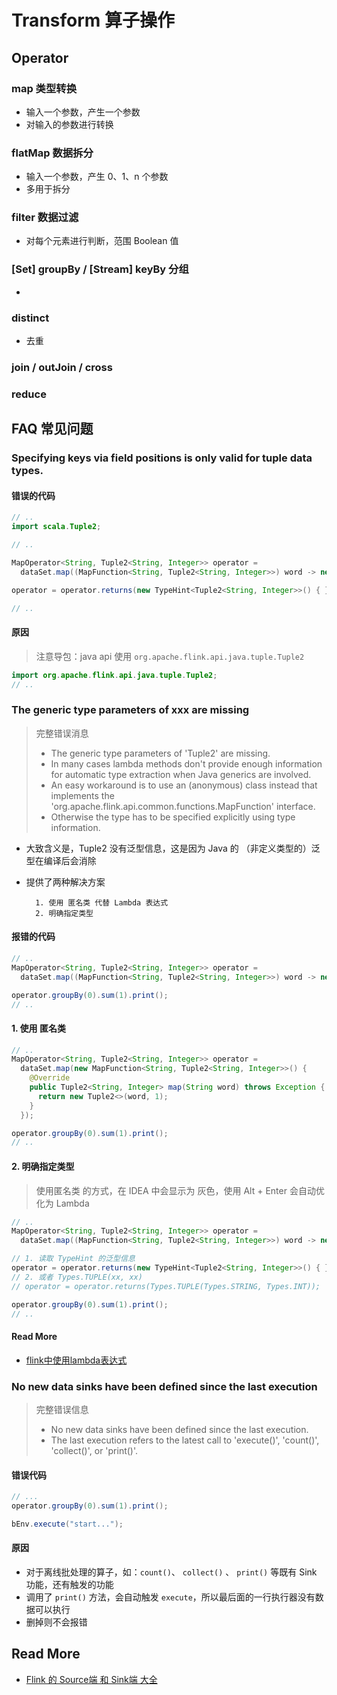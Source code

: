# Transform 算子操作



## Operator

### map 类型转换

- 输入一个参数，产生一个参数
- 对输入的参数进行转换



### flatMap 数据拆分

- 输入一个参数，产生 0、1、n 个参数
- 多用于拆分



### filter 数据过滤

- 对每个元素进行判断，范围 Boolean 值



### [Set] groupBy / [Stream] keyBy 分组 

- 



### distinct

- 去重



### join / outJoin / cross



### reduce





## FAQ 常见问题

### Specifying keys via field positions is only valid for tuple data types. 

#### 错误的代码

```java
// ..
import scala.Tuple2;

// ..

MapOperator<String, Tuple2<String, Integer>> operator =
  dataSet.map((MapFunction<String, Tuple2<String, Integer>>) word -> new Tuple2<>(word, 1));

operator = operator.returns(new TypeHint<Tuple2<String, Integer>>() { });

// ..
```

#### 原因

> 注意导包：java api 使用 `org.apache.flink.api.java.tuple.Tuple2`

```java
import org.apache.flink.api.java.tuple.Tuple2;
// ..
```



### The generic type parameters of xxx are missing

> 完整错误消息
>
> - The generic type parameters of 'Tuple2' are missing. 
> - In many cases lambda methods don't provide enough information for automatic type extraction when Java generics are involved. 
> - An easy workaround is to use an (anonymous) class instead that implements the 'org.apache.flink.api.common.functions.MapFunction' interface. 
> - Otherwise the type has to be specified explicitly using type information.

- 大致含义是，Tuple2 没有泛型信息，这是因为 Java 的 （非定义类型的）泛型在编译后会消除
- 提供了两种解决方案

		1. 使用 匿名类 代替 Lambda 表达式
		2. 明确指定类型

#### 报错的代码

```java
// ..
MapOperator<String, Tuple2<String, Integer>> operator = 
  dataSet.map((MapFunction<String, Tuple2<String, Integer>>) word -> new Tuple2<>(word, 1));

operator.groupBy(0).sum(1).print();
// ..
```

#### 1. 使用 匿名类

```java
// ..
MapOperator<String, Tuple2<String, Integer>> operator =
  dataSet.map(new MapFunction<String, Tuple2<String, Integer>>() {
    @Override
    public Tuple2<String, Integer> map(String word) throws Exception {
      return new Tuple2<>(word, 1);
    }
  });

operator.groupBy(0).sum(1).print();
// ..
```

#### 2. 明确指定类型

> 使用匿名类 的方式，在 IDEA 中会显示为 灰色，使用 Alt + Enter 会自动优化为 Lambda

```java
// ..
MapOperator<String, Tuple2<String, Integer>> operator =
  dataSet.map((MapFunction<String, Tuple2<String, Integer>>) word -> new Tuple2<>(word, 1));

// 1. 读取 TypeHint 的泛型信息
operator = operator.returns(new TypeHint<Tuple2<String, Integer>>() { });
// 2. 或者 Types.TUPLE(xx, xx)
// operator = operator.returns(Types.TUPLE(Types.STRING, Types.INT));

operator.groupBy(0).sum(1).print();
// ..
```

#### Read More

- [flink中使用lambda表达式](https://blog.csdn.net/fu_huo_1993/article/details/103108847)



### No new data sinks have been defined since the last execution

> 完整错误信息
>
> - No new data sinks have been defined since the last execution. 
> - The last execution refers to the latest call to 'execute()', 'count()', 'collect()', or 'print()'.

#### 错误代码

```java
// ...
operator.groupBy(0).sum(1).print();

bEnv.execute("start...");
```

#### 原因

- 对于离线批处理的算子，如：`count()`、 `collect()` 、 `print()` 等既有 Sink 功能，还有触发的功能
- 调用了 `print()` 方法，会自动触发 `execute`，所以最后面的一行执行器没有数据可以执行
- 删掉则不会报错



## Read More

- [Flink 的 Source端 和 Sink端 大全](https://blog.csdn.net/youAreRidiculous/article/details/101192497)